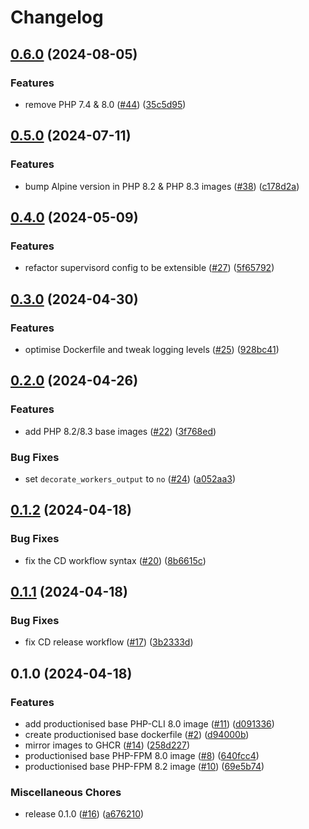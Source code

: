 # Changelog

## [0.6.0](https://github.com/dvsa/dvsa-docker-images/compare/v0.5.0...v0.6.0) (2024-08-05)


### Features

* remove PHP 7.4 & 8.0 ([#44](https://github.com/dvsa/dvsa-docker-images/issues/44)) ([35c5d95](https://github.com/dvsa/dvsa-docker-images/commit/35c5d9544d5f64fb0803632014510ef42fa1515a))

## [0.5.0](https://github.com/dvsa/dvsa-docker-images/compare/v0.4.0...v0.5.0) (2024-07-11)


### Features

* bump Alpine version in PHP 8.2 & PHP 8.3 images ([#38](https://github.com/dvsa/dvsa-docker-images/issues/38)) ([c178d2a](https://github.com/dvsa/dvsa-docker-images/commit/c178d2a973857618f0b493ac235ef447873bbc05))

## [0.4.0](https://github.com/dvsa/dvsa-docker-images/compare/v0.3.0...v0.4.0) (2024-05-09)


### Features

* refactor supervisord config to be extensible ([#27](https://github.com/dvsa/dvsa-docker-images/issues/27)) ([5f65792](https://github.com/dvsa/dvsa-docker-images/commit/5f657928996eae0e5e433b1b18213c889174eaa3))

## [0.3.0](https://github.com/dvsa/dvsa-docker-images/compare/v0.2.0...v0.3.0) (2024-04-30)


### Features

* optimise Dockerfile and tweak logging levels ([#25](https://github.com/dvsa/dvsa-docker-images/issues/25)) ([928bc41](https://github.com/dvsa/dvsa-docker-images/commit/928bc41f256bcf5b7b544406e0ef6b5cf609f366))

## [0.2.0](https://github.com/dvsa/dvsa-docker-images/compare/v0.1.2...v0.2.0) (2024-04-26)


### Features

* add PHP 8.2/8.3 base images ([#22](https://github.com/dvsa/dvsa-docker-images/issues/22)) ([3f768ed](https://github.com/dvsa/dvsa-docker-images/commit/3f768edaa7e4786b625bca39a7a750d4baa92fde))


### Bug Fixes

* set `decorate_workers_output` to `no` ([#24](https://github.com/dvsa/dvsa-docker-images/issues/24)) ([a052aa3](https://github.com/dvsa/dvsa-docker-images/commit/a052aa311ac4dd323587b46c5ad403fb4a23c5a4))

## [0.1.2](https://github.com/dvsa/dvsa-docker-images/compare/v0.1.1...v0.1.2) (2024-04-18)


### Bug Fixes

* fix the CD workflow syntax ([#20](https://github.com/dvsa/dvsa-docker-images/issues/20)) ([8b6615c](https://github.com/dvsa/dvsa-docker-images/commit/8b6615cb48bd87f98f8b003fc7f6cc086a3c4a5f))

## [0.1.1](https://github.com/dvsa/dvsa-docker-images/compare/v0.1.0...v0.1.1) (2024-04-18)


### Bug Fixes

* fix CD release workflow ([#17](https://github.com/dvsa/dvsa-docker-images/issues/17)) ([3b2333d](https://github.com/dvsa/dvsa-docker-images/commit/3b2333d26373eb6aabbf66dc9c65419d7fa23e06))

## 0.1.0 (2024-04-18)


### Features

* add productionised base PHP-CLI 8.0 image ([#11](https://github.com/dvsa/dvsa-docker-images/issues/11)) ([d091336](https://github.com/dvsa/dvsa-docker-images/commit/d091336842280df96b8551c01a8d2d58392b1af2))
* create productionised base dockerfile ([#2](https://github.com/dvsa/dvsa-docker-images/issues/2)) ([d94000b](https://github.com/dvsa/dvsa-docker-images/commit/d94000b44af842665f3492c089b742dffc99f60f))
* mirror images to GHCR ([#14](https://github.com/dvsa/dvsa-docker-images/issues/14)) ([258d227](https://github.com/dvsa/dvsa-docker-images/commit/258d227a3a7a1d0a37cec1863323c2e52696894a))
* productionised base PHP-FPM 8.0 image ([#8](https://github.com/dvsa/dvsa-docker-images/issues/8)) ([640fcc4](https://github.com/dvsa/dvsa-docker-images/commit/640fcc441723ec632ba4bd5b664b10c7d3d56262))
* productionised base PHP-FPM 8.2 image ([#10](https://github.com/dvsa/dvsa-docker-images/issues/10)) ([69e5b74](https://github.com/dvsa/dvsa-docker-images/commit/69e5b747c8bb2c8720b6609b7a048287045e1947))


### Miscellaneous Chores

* release 0.1.0 ([#16](https://github.com/dvsa/dvsa-docker-images/issues/16)) ([a676210](https://github.com/dvsa/dvsa-docker-images/commit/a67621057f15b572c2f9b30639555f9f31d5a0a9))
